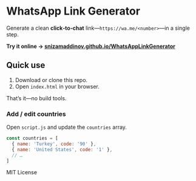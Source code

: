 # WhatsApp Link Generator

Generate a clean **click‑to‑chat** link—`https://wa.me/<number>`—in a single step.

**Try it online → [snizamaddinov.github.io/WhatsAppLinkGenerator](https://snizamaddinov.github.io/WhatsAppLinkGenerator/)**

## Quick use

1. Download or clone this repo.  
2. Open `index.html` in your browser.

That’s it—no build tools.

### Add / edit countries  
Open `script.js` and update the `countries` array.

```js
const countries = [
  { name: 'Turkey', code: '90' },
  { name: 'United States', code: '1' },
  // …
]
```


MIT License